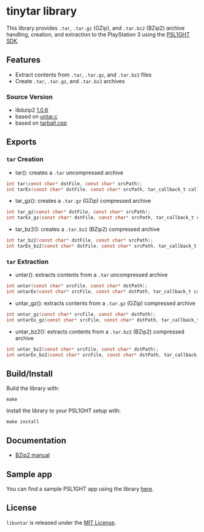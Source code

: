 # tinytar library

This library provides `.tar`, `.tar.gz` (GZip), and `.tar.bz2` (BZip2) archive handling, creation, and extraction to the PlayStation 3 using the [PSL1GHT SDK](https://github.com/ps3dev/PSL1GHT/).

## Features

- Extract contents from `.tar`, `.tar.gz`, and `.tar.bz2` files
- Create `.tar`, `.tar.gz`, and `.tar.bz2` archives

### Source Version

 - libbzip2 [1.0.6](https://github.com/bucanero/psl1ght-libs/tree/master/bzip2)
 - based on [untar.c](https://github.com/libarchive/libarchive/blob/master/contrib/untar.c)
 - based on [tarball.cpp](https://github.com/lindenb/cclindenb/blob/master/src/core/lindenb/io/tarball.cpp)

## Exports

### `tar` Creation

 - tar(): creates a `.tar` uncompressed archive
 ```c
int tar(const char* dstFile, const char* srcPath);
int tarEx(const char* dstFile, const char* srcPath, tar_callback_t callback);
 ```
 - tar_gz(): creates a `.tar.gz` (GZip) compressed archive
 ```c
int tar_gz(const char* dstFile, const char* srcPath);
int tarEx_gz(const char* dstFile, const char* srcPath, tar_callback_t callback);
 ```
 - tar_bz2(): creates a `.tar.bz2` (BZip2) compressed archive
 ```c
int tar_bz2(const char* dstFile, const char* srcPath);
int tarEx_bz2(const char* dstFile, const char* srcPath, tar_callback_t callback);
 ```

### `tar` Extraction

 - untar(): extracts contents from a `.tar` uncompressed archive
 ```c
int untar(const char* srcFile, const char* dstPath);
int untarEx(const char* srcFile, const char* dstPath, tar_callback_t callback);
 ```
 - untar_gz(): extracts contents from a `.tar.gz` (GZip) compressed archive
 ```c
int untar_gz(const char* srcFile, const char* dstPath);
int untarEx_gz(const char* srcFile, const char* dstPath, tar_callback_t callback);
 ```
 - untar_bz2(): extracts contents from a `.tar.bz2` (BZip2) compressed archive
 ```c
int untar_bz2(const char* srcFile, const char* dstPath);
int untarEx_bz2(const char* srcFile, const char* dstPath, tar_callback_t callback);
 ```

## Build/Install

Build the library with: 
```
make
```

Install the library to your PSL1GHT setup with:
```
make install
```

## Documentation

 - [BZip2 manual](https://github.com/bucanero/psl1ght-libs/blob/master/bzip2/manual.pdf)

## Sample app

You can find a sample PSL1GHT app using the library [here](./example).

## License

`libuntar` is released under the [MIT License](./LICENSE).
